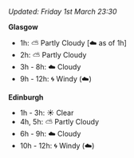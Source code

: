*Updated: Friday 1st March 23:30*

**Glasgow**

* 1h: :partly_sunny: Partly Cloudy [:cloud: as of 1h]
* 2h: :partly_sunny: Partly Cloudy
* 3h - 8h: :cloud: Cloudy
* 9h - 12h: :cyclone: Windy (:cloud:)

**Edinburgh**

* 1h - 3h: :sunny: Clear
* 4h, 5h: :partly_sunny: Partly Cloudy
* 6h - 9h: :cloud: Cloudy
* 10h - 12h: :cyclone: Windy (:cloud:)
